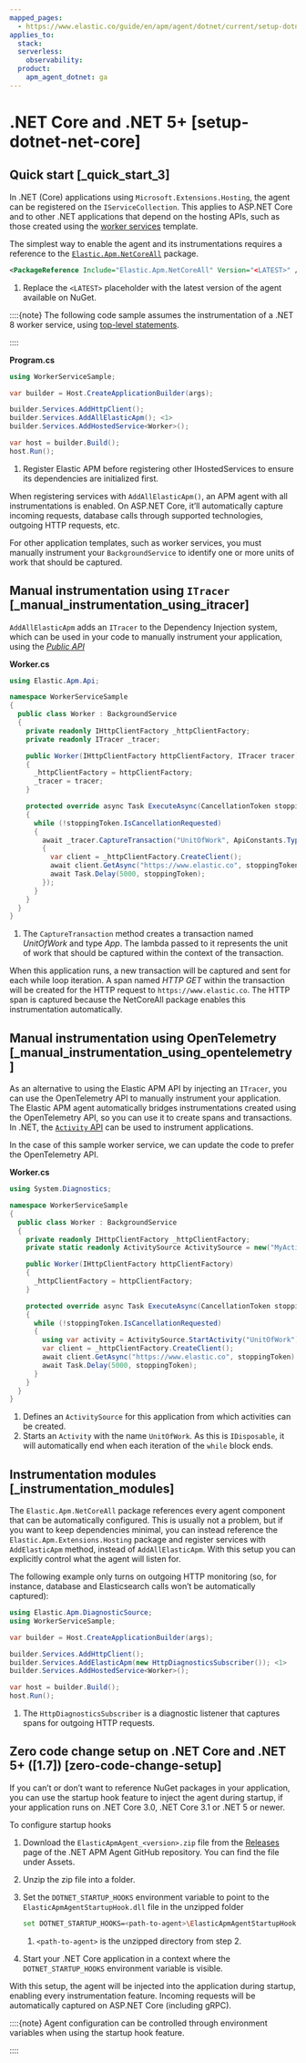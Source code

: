 ```yaml
---
mapped_pages:
  - https://www.elastic.co/guide/en/apm/agent/dotnet/current/setup-dotnet-net-core.html
applies_to:
  stack:
  serverless:
    observability:
  product:
    apm_agent_dotnet: ga
---
```


# .NET Core and .NET 5+ [setup-dotnet-net-core]


## Quick start [_quick_start_3]

In .NET (Core) applications using `Microsoft.Extensions.Hosting`, the agent can be registered on the `IServiceCollection`. This applies to ASP.NET Core and to other .NET applications that depend on the hosting APIs, such as those created using the [worker services](https://learn.microsoft.com/en-us/dotnet/core/extensions/workers) template.

The simplest way to enable the agent and its instrumentations requires a reference to the [`Elastic.Apm.NetCoreAll`](https://www.nuget.org/packages/Elastic.Apm.NetCoreAll) package.

```xml
<PackageReference Include="Elastic.Apm.NetCoreAll" Version="<LATEST>" /> <1>
```

1. Replace the `<LATEST>` placeholder with the latest version of the agent available on NuGet.


::::{note}
The following code sample assumes the instrumentation of a .NET 8 worker service, using [top-level statements](https://learn.microsoft.com/en-us/dotnet/csharp/tutorials/top-level-statements).

::::


**Program.cs**

```csharp
using WorkerServiceSample;

var builder = Host.CreateApplicationBuilder(args);

builder.Services.AddHttpClient();
builder.Services.AddAllElasticApm(); <1>
builder.Services.AddHostedService<Worker>();

var host = builder.Build();
host.Run();
```

1. Register Elastic APM before registering other IHostedServices to ensure its dependencies are initialized first.


When registering services with `AddAllElasticApm()`, an APM agent with all instrumentations is enabled. On ASP.NET Core, it’ll automatically capture incoming requests, database calls through supported technologies, outgoing HTTP requests, etc.

For other application templates, such as worker services, you must manually instrument your `BackgroundService` to identify one or more units of work that should be captured.


## Manual instrumentation using `ITracer` [_manual_instrumentation_using_itracer]

`AddAllElasticApm` adds an `ITracer` to the Dependency Injection system, which can be used in your code to manually instrument your application, using the [*Public API*](/reference/public-api.md)

**Worker.cs**

```csharp
using Elastic.Apm.Api;

namespace WorkerServiceSample
{
  public class Worker : BackgroundService
  {
    private readonly IHttpClientFactory _httpClientFactory;
    private readonly ITracer _tracer;

    public Worker(IHttpClientFactory httpClientFactory, ITracer tracer)
    {
      _httpClientFactory = httpClientFactory;
      _tracer = tracer;
    }

    protected override async Task ExecuteAsync(CancellationToken stoppingToken)
    {
      while (!stoppingToken.IsCancellationRequested)
      {
        await _tracer.CaptureTransaction("UnitOfWork", ApiConstants.TypeApp, async () => <1>
        {
          var client = _httpClientFactory.CreateClient();
          await client.GetAsync("https://www.elastic.co", stoppingToken);
          await Task.Delay(5000, stoppingToken);
        });
      }
    }
  }
}
```

1. The `CaptureTransaction` method creates a transaction named *UnitOfWork* and type *App*. The lambda passed to it represents the unit of work that should be captured within the context of the transaction.


When this application runs, a new transaction will be captured and sent for each while loop iteration. A span named *HTTP GET* within the transaction will be created for the HTTP request to `https://www.elastic.co`. The HTTP span is captured because the NetCoreAll package enables this instrumentation automatically.


## Manual instrumentation using OpenTelemetry [_manual_instrumentation_using_opentelemetry]

As an alternative to using the Elastic APM API by injecting an `ITracer`, you can use the OpenTelemetry API to manually instrument your application. The Elastic APM agent automatically bridges instrumentations created using the OpenTelemetry API, so you can use it to create spans and transactions. In .NET, the [`Activity` API](https://learn.microsoft.com/en-us/dotnet/core/diagnostics/distributed-tracing-instrumentation-walkthroughs) can be used to instrument applications.

In the case of this sample worker service, we can update the code to prefer the OpenTelemetry API.

**Worker.cs**

```csharp
using System.Diagnostics;

namespace WorkerServiceSample
{
  public class Worker : BackgroundService
  {
    private readonly IHttpClientFactory _httpClientFactory;
    private static readonly ActivitySource ActivitySource = new("MyActivitySource"); <1>

    public Worker(IHttpClientFactory httpClientFactory)
    {
      _httpClientFactory = httpClientFactory;
    }

    protected override async Task ExecuteAsync(CancellationToken stoppingToken)
    {
      while (!stoppingToken.IsCancellationRequested)
      {
        using var activity = ActivitySource.StartActivity("UnitOfWork"); <2>
        var client = _httpClientFactory.CreateClient();
        await client.GetAsync("https://www.elastic.co", stoppingToken);
        await Task.Delay(5000, stoppingToken);
      }
    }
  }
}
```

1. Defines an `ActivitySource` for this application from which activities can be created.
2. Starts an `Activity` with the name `UnitOfWork`. As this is `IDisposable`, it will automatically end when each iteration of the  `while` block ends.



## Instrumentation modules [_instrumentation_modules]

The `Elastic.Apm.NetCoreAll` package references every agent component that can be automatically configured. This is usually not a problem, but if you want to keep dependencies minimal, you can instead reference the `Elastic.Apm.Extensions.Hosting` package and register services with `AddElasticApm` method, instead of `AddAllElasticApm`. With this setup you can explicitly control what the agent will listen for.

The following example only turns on outgoing HTTP monitoring (so, for instance, database and Elasticsearch calls won’t be automatically captured):

```csharp
using Elastic.Apm.DiagnosticSource;
using WorkerServiceSample;

var builder = Host.CreateApplicationBuilder(args);

builder.Services.AddHttpClient();
builder.Services.AddElasticApm(new HttpDiagnosticsSubscriber()); <1>
builder.Services.AddHostedService<Worker>();

var host = builder.Build();
host.Run();
```

1. The `HttpDiagnosticsSubscriber` is a diagnostic listener that captures spans for outgoing HTTP requests.



## Zero code change setup on .NET Core and .NET 5+ ([1.7]) [zero-code-change-setup]

If you can’t or don’t want to reference NuGet packages in your application, you can use the startup hook feature to inject the agent during startup, if your application runs on .NET Core 3.0, .NET Core 3.1 or .NET 5 or newer.

To configure startup hooks

1. Download the `ElasticApmAgent_<version>.zip` file from the [Releases](https://github.com/elastic/apm-agent-dotnet/releases) page of the .NET APM Agent GitHub repository. You can find the file under Assets.
2. Unzip the zip file into a folder.
3. Set the `DOTNET_STARTUP_HOOKS` environment variable to point to the `ElasticApmAgentStartupHook.dll` file in the unzipped folder

    ```sh
    set DOTNET_STARTUP_HOOKS=<path-to-agent>\ElasticApmAgentStartupHook.dll <1>
    ```

    1. `<path-to-agent>` is the unzipped directory from step 2.

4. Start your .NET Core application in a context where the `DOTNET_STARTUP_HOOKS` environment variable is visible.

With this setup, the agent will be injected into the application during startup, enabling every instrumentation feature. Incoming requests will be automatically captured on ASP.NET Core (including gRPC).

::::{note}
Agent configuration can be controlled through environment variables when using the startup hook feature.

::::


